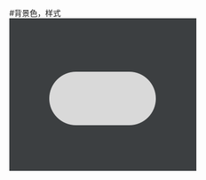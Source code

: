 #背景色，样式<br>
![这里写图片描述](https://github.com/kangkangding/Circlebg/blob/master/Screenshots/QQ%E6%88%AA%E5%9B%BE20171220183634.png)